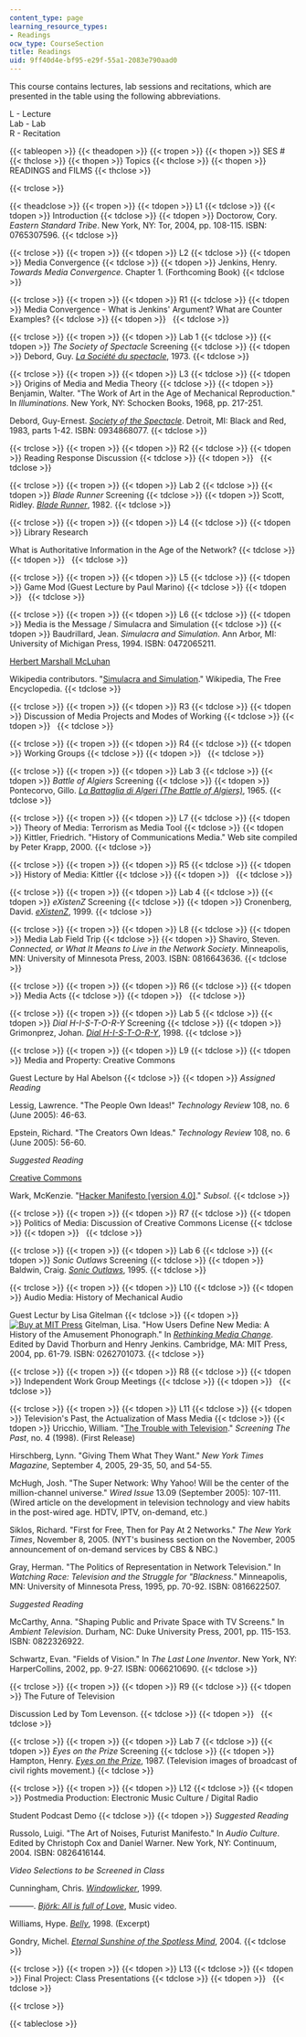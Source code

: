 ```yaml
---
content_type: page
learning_resource_types:
- Readings
ocw_type: CourseSection
title: Readings
uid: 9ff40d4e-bf95-e29f-55a1-2083e790aad0
---
```


This course contains lectures, lab sessions and recitations, which are presented in the table using the following abbreviations.

L - Lecture  
Lab - Lab  
R - Recitation

{{< tableopen >}}
{{< theadopen >}}
{{< tropen >}}
{{< thopen >}}
SES #
{{< thclose >}}
{{< thopen >}}
Topics
{{< thclose >}}
{{< thopen >}}
READINGS and FILMS
{{< thclose >}}

{{< trclose >}}

{{< theadclose >}}
{{< tropen >}}
{{< tdopen >}}
L1
{{< tdclose >}}
{{< tdopen >}}
Introduction
{{< tdclose >}}
{{< tdopen >}}
Doctorow, Cory. _Eastern Standard Tribe_. New York, NY: Tor, 2004, pp. 108-115. ISBN: 0765307596.
{{< tdclose >}}

{{< trclose >}}
{{< tropen >}}
{{< tdopen >}}
L2
{{< tdclose >}}
{{< tdopen >}}
Media Convergence
{{< tdclose >}}
{{< tdopen >}}
Jenkins, Henry. _Towards Media Convergence_. Chapter 1. (Forthcoming Book)
{{< tdclose >}}

{{< trclose >}}
{{< tropen >}}
{{< tdopen >}}
R1
{{< tdclose >}}
{{< tdopen >}}
Media Convergence - What is Jenkins' Argument? What are Counter Examples?
{{< tdclose >}}
{{< tdopen >}}
 
{{< tdclose >}}

{{< trclose >}}
{{< tropen >}}
{{< tdopen >}}
Lab 1
{{< tdclose >}}
{{< tdopen >}}
_The Society of Spectacle_ Screening
{{< tdclose >}}
{{< tdopen >}}
Debord, Guy. [_La Société du spectacle_](http://www.imdb.com/title/tt0070712/), 1973.
{{< tdclose >}}

{{< trclose >}}
{{< tropen >}}
{{< tdopen >}}
L3
{{< tdclose >}}
{{< tdopen >}}
Origins of Media and Media Theory
{{< tdclose >}}
{{< tdopen >}}
Benjamin, Walter. "The Work of Art in the Age of Mechanical Reproduction." In _Illuminations._ New York, NY: Schocken Books, 1968, pp. 217-251.  
  
Debord, Guy-Ernest. [_Society of the Spectacle_](http://library.nothingness.org/articles/all/en/display/16). Detroit, MI: Black and Red, 1983, parts 1-42. ISBN: 0934868077.
{{< tdclose >}}

{{< trclose >}}
{{< tropen >}}
{{< tdopen >}}
R2
{{< tdclose >}}
{{< tdopen >}}
Reading Response Discussion
{{< tdclose >}}
{{< tdopen >}}
 
{{< tdclose >}}

{{< trclose >}}
{{< tropen >}}
{{< tdopen >}}
Lab 2
{{< tdclose >}}
{{< tdopen >}}
_Blade Runner_ Screening
{{< tdclose >}}
{{< tdopen >}}
Scott, Ridley. [_Blade Runner_](http://www.imdb.com/title/tt0083658/), 1982.
{{< tdclose >}}

{{< trclose >}}
{{< tropen >}}
{{< tdopen >}}
L4
{{< tdclose >}}
{{< tdopen >}}
Library Research  
  
What is Authoritative Information in the Age of the Network?
{{< tdclose >}}
{{< tdopen >}}
 
{{< tdclose >}}

{{< trclose >}}
{{< tropen >}}
{{< tdopen >}}
L5
{{< tdclose >}}
{{< tdopen >}}
Game Mod (Guest Lecture by Paul Marino)
{{< tdclose >}}
{{< tdopen >}}
 
{{< tdclose >}}

{{< trclose >}}
{{< tropen >}}
{{< tdopen >}}
L6
{{< tdclose >}}
{{< tdopen >}}
Media is the Message / Simulacra and Simulation
{{< tdclose >}}
{{< tdopen >}}
Baudrillard, Jean. _Simulacra and Simulation_. Ann Arbor, MI: University of Michigan Press, 1994. ISBN: 0472065211.  
  
[Herbert Marshall McLuhan](http://marshallmcluhan.com/biography/)  
  
Wikipedia contributors. "[Simulacra and Simulation](http://en.wikipedia.org/w/index.php?title=Simulacra_and_Simulation&oldid=34857713)." Wikipedia, The Free Encyclopedia.
{{< tdclose >}}

{{< trclose >}}
{{< tropen >}}
{{< tdopen >}}
R3
{{< tdclose >}}
{{< tdopen >}}
Discussion of Media Projects and Modes of Working
{{< tdclose >}}
{{< tdopen >}}
 
{{< tdclose >}}

{{< trclose >}}
{{< tropen >}}
{{< tdopen >}}
R4
{{< tdclose >}}
{{< tdopen >}}
Working Groups
{{< tdclose >}}
{{< tdopen >}}
 
{{< tdclose >}}

{{< trclose >}}
{{< tropen >}}
{{< tdopen >}}
Lab 3
{{< tdclose >}}
{{< tdopen >}}
_Battle of Algiers_ Screening
{{< tdclose >}}
{{< tdopen >}}
Pontecorvo, Gillo. [_La Battaglia di Algeri (The Battle of Algiers)_](http://www.imdb.com/title/tt0058946/), 1965.
{{< tdclose >}}

{{< trclose >}}
{{< tropen >}}
{{< tdopen >}}
L7
{{< tdclose >}}
{{< tdopen >}}
Theory of Media: Terrorism as Media Tool
{{< tdclose >}}
{{< tdopen >}}
Kittler, Friedrich. "History of Communications Media." Web site compiled by Peter Krapp, 2000.
{{< tdclose >}}

{{< trclose >}}
{{< tropen >}}
{{< tdopen >}}
R5
{{< tdclose >}}
{{< tdopen >}}
History of Media: Kittler
{{< tdclose >}}
{{< tdopen >}}
 
{{< tdclose >}}

{{< trclose >}}
{{< tropen >}}
{{< tdopen >}}
Lab 4
{{< tdclose >}}
{{< tdopen >}}
_eXistenZ_ Screening
{{< tdclose >}}
{{< tdopen >}}
Cronenberg, David. [_eXistenZ_](http://www.imdb.com/title/tt0120907/), 1999.
{{< tdclose >}}

{{< trclose >}}
{{< tropen >}}
{{< tdopen >}}
L8
{{< tdclose >}}
{{< tdopen >}}
Media Lab Field Trip
{{< tdclose >}}
{{< tdopen >}}
Shaviro, Steven. _Connected, or What It Means to Live in the Network Society_. Minneapolis, MN: University of Minnesota Press, 2003. ISBN: 0816643636.
{{< tdclose >}}

{{< trclose >}}
{{< tropen >}}
{{< tdopen >}}
R6
{{< tdclose >}}
{{< tdopen >}}
Media Acts
{{< tdclose >}}
{{< tdopen >}}
 
{{< tdclose >}}

{{< trclose >}}
{{< tropen >}}
{{< tdopen >}}
Lab 5
{{< tdclose >}}
{{< tdopen >}}
_Dial H-I-S-T-O-R-Y_ Screening
{{< tdclose >}}
{{< tdopen >}}
Grimonprez, Johan. [_Dial H-I-S-T-O-R-Y_](http://www.imdb.com/title/tt0367655/), 1998.
{{< tdclose >}}

{{< trclose >}}
{{< tropen >}}
{{< tdopen >}}
L9
{{< tdclose >}}
{{< tdopen >}}
Media and Property: Creative Commons  
  
Guest Lecture by Hal Abelson
{{< tdclose >}}
{{< tdopen >}}
_Assigned Reading_  
  
Lessig, Lawrence. "The People Own Ideas!" _Technology Review_ 108, no. 6 (June 2005): 46-63.  
  
Epstein, Richard. "The Creators Own Ideas." _Technology Review_ 108, no. 6 (June 2005): 56-60.  
  
_Suggested Reading_  
  
[Creative Commons](http://creativecommons.org/)  
  
Wark, McKenzie. "[Hacker Manifesto \[version 4.0\]](http://subsol.c3.hu/subsol_2/contributors0/warktext.html)." _Subsol_.
{{< tdclose >}}

{{< trclose >}}
{{< tropen >}}
{{< tdopen >}}
R7
{{< tdclose >}}
{{< tdopen >}}
Politics of Media: Discussion of Creative Commons License
{{< tdclose >}}
{{< tdopen >}}
 
{{< tdclose >}}

{{< trclose >}}
{{< tropen >}}
{{< tdopen >}}
Lab 6
{{< tdclose >}}
{{< tdopen >}}
_Sonic Outlaws_ Screening
{{< tdclose >}}
{{< tdopen >}}
Baldwin, Craig. [_Sonic Outlaws_](http://imdb.com/title/tt0114500/), 1995.
{{< tdclose >}}

{{< trclose >}}
{{< tropen >}}
{{< tdopen >}}
L10
{{< tdclose >}}
{{< tdopen >}}
Audio Media: History of Mechanical Audio  
  
Guest Lectur by Lisa Gitelman
{{< tdclose >}}
{{< tdopen >}}
[![Buy at MIT Press](/images/mp_logo.gif)](https://mitpress.mit.edu/books/rethinking-media-change) Gitelman, Lisa. "How Users Define New Media: A History of the Amusement Phonograph." In [_Rethinking Media Change_](https://mitpress.mit.edu/books/rethinking-media-change). Edited by David Thorburn and Henry Jenkins. Cambridge, MA: MIT Press, 2004, pp. 61-79. ISBN: 0262701073.
{{< tdclose >}}

{{< trclose >}}
{{< tropen >}}
{{< tdopen >}}
R8
{{< tdclose >}}
{{< tdopen >}}
Independent Work Group Meetings
{{< tdclose >}}
{{< tdopen >}}
 
{{< tdclose >}}

{{< trclose >}}
{{< tropen >}}
{{< tdopen >}}
L11
{{< tdclose >}}
{{< tdopen >}}
Television's Past, the Actualization of Mass Media
{{< tdclose >}}
{{< tdopen >}}
Uricchio, William. "[The Trouble with Television](http://tlweb.latrobe.edu.au/humanities/screeningthepast/firstrelease/fir998/WUfr4b.htm)." _Screening The Past_, no. 4 (1998). (First Release)  
  
Hirschberg, Lynn. "Giving Them What They Want." _New York Times Magazine,_ September 4, 2005, 29-35, 50, and 54-55.  
  
McHugh, Josh. "The Super Network: Why Yahoo! Will be the center of the million-channel universe." _Wired Issue_ 13.09 (September 2005): 107-111. (Wired article on the development in television technology and view habits in the post-wired age. HDTV, IPTV, on-demand, etc.)  
  
Siklos, Richard. "First for Free, Then for Pay At 2 Networks." _The New York Times_, November 8, 2005. (NYT's business section on the November, 2005 announcement of on-demand services by CBS & NBC.)  
  
Gray, Herman. "The Politics of Representation in Network Television." In _Watching Race: Television and the Struggle for "Blackness."_ Minneapolis, MN: University of Minnesota Press, 1995, pp. 70-92. ISBN: 0816622507.  
  
_Suggested Reading_  
  
McCarthy, Anna. "Shaping Public and Private Space with TV Screens." In _Ambient Television_. Durham, NC: Duke University Press, 2001, pp. 115-153. ISBN: 0822326922.  
  
Schwartz, Evan. "Fields of Vision." In _The Last Lone Inventor_. New York, NY: HarperCollins, 2002, pp. 9-27. ISBN: 0066210690.
{{< tdclose >}}

{{< trclose >}}
{{< tropen >}}
{{< tdopen >}}
R9
{{< tdclose >}}
{{< tdopen >}}
The Future of Television  
  
Discussion Led by Tom Levenson.
{{< tdclose >}}
{{< tdopen >}}
 
{{< tdclose >}}

{{< trclose >}}
{{< tropen >}}
{{< tdopen >}}
Lab 7
{{< tdclose >}}
{{< tdopen >}}
_Eyes on the Prize_ Screening
{{< tdclose >}}
{{< tdopen >}}
Hampton, Henry. [_Eyes on the Prize_](http://imdb.com/title/tt0092999/), 1987. (Television images of broadcast of civil rights movement.)
{{< tdclose >}}

{{< trclose >}}
{{< tropen >}}
{{< tdopen >}}
L12
{{< tdclose >}}
{{< tdopen >}}
Postmedia Production: Electronic Music Culture / Digital Radio  
  
Student Podcast Demo
{{< tdclose >}}
{{< tdopen >}}
_Suggested Reading_  
  
Russolo, Luigi. "The Art of Noises, Futurist Manifesto." In _Audio Culture_. Edited by Christoph Cox and Daniel Warner. New York, NY: Continuum, 2004. ISBN: 0826416144.  
  
_Video Selections to be Screened in Class_  
  
Cunningham, Chris. [_Windowlicker_](http://www.dailymotion.com/video/xkzwi_chris-cunningham-windowlicker), 1999.  
  
———. [_Björk: All is full of Love_](http://www.contactmusic.com/pages/bjorkx13x12x02), Music video.  
  
Williams, Hype. [_Belly_](http://imdb.com/title/tt0158493/), 1998. (Excerpt)  
  
Gondry, Michel. [_Eternal Sunshine of the Spotless Mind_](http://www.imdb.com/title/tt0338013/), 2004.
{{< tdclose >}}

{{< trclose >}}
{{< tropen >}}
{{< tdopen >}}
L13
{{< tdclose >}}
{{< tdopen >}}
Final Project: Class Presentations
{{< tdclose >}}
{{< tdopen >}}
 
{{< tdclose >}}

{{< trclose >}}

{{< tableclose >}}